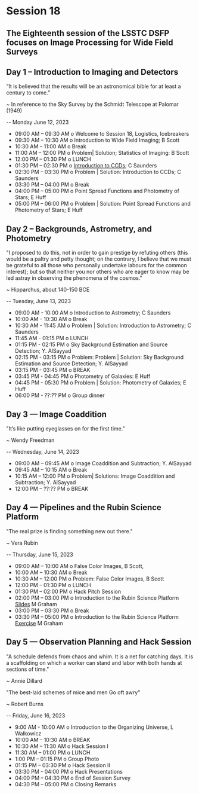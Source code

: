 # Session 18 
## The Eighteenth session of the LSSTC DSFP focuses on Image Processing for Wide Field Surveys

## Day 1 – Introduction to Imaging and Detectors

“It is believed that the results will be an astronomical bible for at least a century to come.”

~ In reference to the Sky Survey by the Schmidt Telescope at Palomar (1949)

-- 
Monday June 12, 2023
* 09:00 AM – 09:30 AM o Welcome to Session 18, Logistics, Icebreakers
* 09:30 AM – 10:30 AM o Introduction to Wide Field Imaging; B Scott
* 10:30 AM – 11:00 AM o Break
* 11:00 AM – 12:00 PM o Problem| Solution; Statistics of Imaging: B Scott
* 12:00 PM – 01:30 PM o LUNCH
* 01:30 PM – 02:30 PM o [Introduction to CCDs](https://github.com/LSSTC-DSFP/LSSTC-DSFP-Sessions/blob/main/Sessions/Session18/Day1/IntroToDetectorsSolutions.ipynb); C Saunders
* 02:30 PM – 03:30 PM o Problem | Solution: Introduction to CCDs; C Saunders
* 03:30 PM – 04:00 PM o Break
* 04:00 PM – 05:00 PM o Point Spread Functions and Photometry of Stars; E Huff 
* 05:00 PM – 06:00 PM o Problem | Solution: Point Spread Functions and Photometry of Stars; E Huff

## Day 2 – Backgrounds, Astrometry, and Photometry

"I proposed to do this, not in order to gain prestige by refuting others (this would be a paltry and petty thought; on the contrary, I believe that we must be grateful to all those who personally undertake labours for the common interest); but so that neither you nor others who are eager to know may be led astray in observing the phenomena of the cosmos."

~ Hipparchus, about 140-150 BCE

-- 
Tuesday, June 13, 2023
* 09:00 AM - 10:00 AM o Introduction to Astrometry; C Saunders
* 10:00 AM - 10:30 AM o Break
* 10:30 AM - 11:45 AM o Problem | Solution: Introduction to Astrometry; C Saunders
* 11:45 AM - 01:15 PM o LUNCH
* 01:15 PM - 02:15 PM o Sky Background Estimation and Source Detection; Y. AlSayyad
* 02:15 PM - 03:15 PM o Problem: Problem | Solution: Sky Background Estimation and Source Detection; Y. AlSayyad
* 03:15 PM - 03:45 PM o BREAK
* 03:45 PM - 04:45 PM o Photometry of Galaxies: E Huff
* 04:45 PM - 05:30 PM o Problem | Solution: Photometry of Galaxies; E Huff
* 06:00 PM - ??:?? PM o Group dinner

## Day 3 — Image Coaddition

"It’s like putting eyeglasses on for the first time."

~ Wendy Freedman

--
Wednesday, June 14, 2023
* 09:00 AM – 09:45 AM o Image Coaddition and Subtraction; Y. AlSayyad
* 09:45 AM – 10:15 AM o Break
* 10:15 AM – 12:00 PM o Problem| Solutions: Image Coaddition and Subtraction; Y. AlSayyad
* 12:00 PM – ??:?? PM o BREAK

## Day 4 — Pipelines and the Rubin Science Platform

"The real prize is finding something new out there."

~ Vera Rubin 

-- 
Thursday, June 15, 2023
* 09:00 AM – 10:00 AM o False Color Images, B Scott,
* 10:00 AM – 10:30 AM o Break
* 10:30 AM – 12:00 PM o Problem: False Color Images, B Scott
* 12:00 PM – 01:30 PM o LUNCH
* 01:30 PM – 02:00 PM o Hack Pitch Session
* 02:00 PM – 03:00 PM o Introduction to the Rubin Science Platform [Slides](https://docs.google.com/presentation/d/1FLiIvVGsoWufiJHVWyyCVLZaoSXM_lGfdCoEs421Bcg/edit?usp=sharing__;!!Dq0X2DkFhyF93HkjWTBQKhk!VDN6cFhv8mKesiknkF2JpYOpwe0fude5k2CRZ9I0Ky_P8s6kU9JQeO0LXMBf1L3lzE5araUp2iUodt4ocAYtciQmfMBt5mbS$) M Graham 
* 03:00 PM – 03:30 PM o Break
* 03:30 PM – 05:00 PM o Introduction to the Rubin Science Platform [Exercise](https://github.com/MelissaGraham/dp0-challenges-2023/tree/main__;!!Dq0X2DkFhyF93HkjWTBQKhk!VDN6cFhv8mKesiknkF2JpYOpwe0fude5k2CRZ9I0Ky_P8s6kU9JQeO0LXMBf1L3lzE5araUp2iUodt4ocAYtciQmfGRyGSCI$)  M Graham 

## Day 5 — Observation Planning and Hack Session

"A schedule defends from chaos and whim. It is a net for catching days. It is a scaffolding on which a worker can stand and labor with both hands at sections of time."

~ Annie Dillard 

"The best-laid schemes of mice and men
Go oft awry"

~ Robert Burns

-- 
Friday, June 16, 2023
* 9:00 AM - 10:00 AM o Introduction to the Organizing Universe, L Walkowicz
* 10:00 AM – 10:30 AM o BREAK
* 10:30 AM – 11:30 AM o Hack Session I
* 11:30 AM – 01:00 PM o LUNCH
* 1:00 PM – 01:15 PM o Group Photo
* 01:15 PM – 03:30 PM o Hack Session II
* 03:30 PM - 04:00 PM o Hack Presentations
* 04:00 PM – 04:30 PM o End of Session Survey 
* 04:30 PM – 05:00 PM o Closing Remarks
